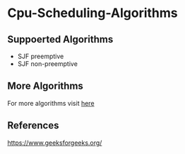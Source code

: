 # Cpu-Scheduling-Algorithms

## Suppoerted Algorithms

- SJF preemptive
- SJF non-preemptive

## More Algorithms

For more algorithms visit [here](https://boonsuen.com/process-scheduling-solver)

## References

https://www.geeksforgeeks.org/
